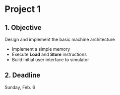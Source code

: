 # Project 1
## 1. Objective
Design and implement the basic machine architecture
 - Implement a simple memory
 - Execute **Load** and **Store** instructions
 - Build initial user interface to simulator
 
## 2. Deadline
Sunday, Feb. 6
